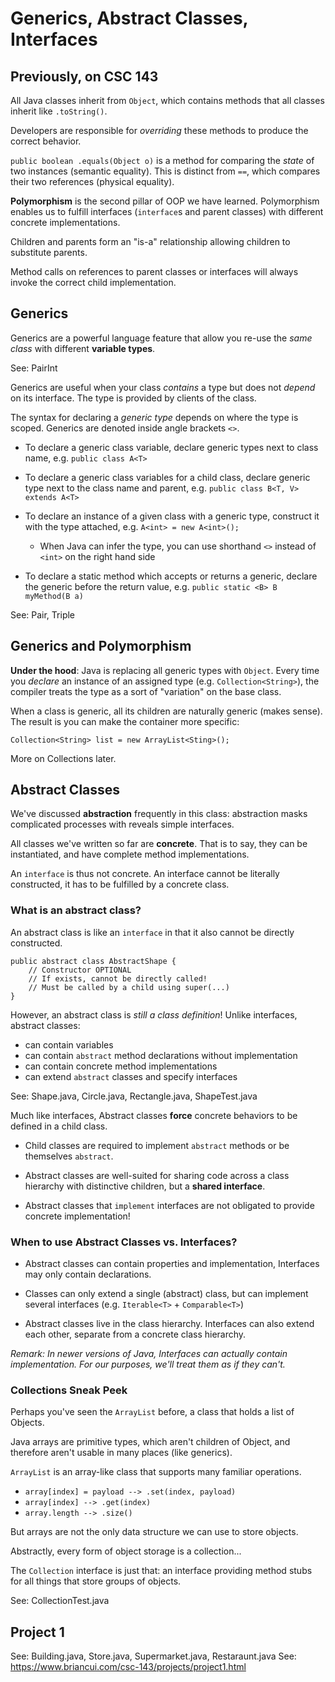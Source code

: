 # Generics, Abstract Classes, Interfaces

## Previously, on CSC 143

All Java classes inherit from `Object`, which contains methods that all classes inherit like `.toString()`.

Developers are responsible for *overriding* these methods to produce the correct behavior.

`public boolean .equals(Object o)` is a method for comparing the *state* of two instances (semantic equality). This is distinct from `==`, which compares their two references (physical equality).

**Polymorphism** is the second pillar of OOP we have learned. Polymorphism enables us to fulfill interfaces (`interface`s and parent classes) with different concrete implementations.

Children and parents form an "is-a" relationship allowing children to substitute parents.

Method calls on references to parent classes or interfaces will always invoke the correct child implementation.

## Generics

Generics are a powerful language feature that allow you re-use the *same class* with different **variable types**.

See: PairInt

Generics are useful when your class *contains* a type but does not *depend* on its interface.
The type is provided by clients of the class.

The syntax for declaring a *generic type* depends on where the type is scoped. Generics are denoted inside angle brackets `<>`.

 - To declare a generic class variable, declare generic types next to class name, e.g. `public class A<T>`
 
 - To declare a generic class variables for a child class, declare generic type next to the class name and parent, e.g. `public class B<T, V> extends A<T>`
 
 - To declare an instance of a given class with a generic type, construct it with the type attached, e.g. `A<int> = new A<int>();`
 
   - When Java can infer the type, you can use shorthand `<>` instead of `<int>` on the right hand side
   
 - To declare a static method which accepts or returns a generic, declare the generic before the return value, e.g. `public static <B> B myMethod(B a)`

See: Pair, Triple

## Generics and Polymorphism

**Under the hood**: Java is replacing all generic types with `Object`.
Every time you *declare* an instance of an assigned type (e.g. `Collection<String>`),
the compiler treats the type as a sort of "variation" on the base class.

When a class is generic, all its children are naturally generic (makes sense).
The result is you can make the container more specific:

```
Collection<String> list = new ArrayList<Sting>();
```

More on Collections later.

## Abstract Classes

We've discussed **abstraction** frequently in this class: abstraction masks complicated processes with reveals simple interfaces.

All classes we've written so far are **concrete**.
That is to say, they can be instantiated, and have complete method implementations.

An `interface` is thus not concrete. An interface cannot be literally constructed, it has to be fulfilled by a concrete class.

### What is an abstract class?

An abstract class is like an `interface` in that it also cannot be directly constructed.

```
public abstract class AbstractShape {
    // Constructor OPTIONAL
    // If exists, cannot be directly called!
    // Must be called by a child using super(...)
} 
```

However, an abstract class is *still a class definition*! Unlike interfaces, abstract classes:

 - can contain variables
 - can contain `abstract` method declarations without implementation
 - can contain concrete method implementations
 - can extend `abstract` classes and specify interfaces

See: Shape.java, Circle.java, Rectangle.java, ShapeTest.java

Much like interfaces, Abstract classes **force** concrete behaviors to be defined in a child class.

 - Child classes are required to implement `abstract` methods or be themselves `abstract`.

 - Abstract classes are well-suited for sharing code across a class hierarchy with distinctive children, but a **shared interface**.
 
 - Abstract classes that `implement` interfaces are not obligated to provide concrete implementation!
 
### When to use Abstract Classes vs. Interfaces?

 - Abstract classes can contain properties and implementation, Interfaces may only contain declarations.

 - Classes can only extend a single (abstract) class, but can implement several interfaces (e.g. `Iterable<T>` + `Comparable<T>`)
 
 - Abstract classes live in the class hierarchy. Interfaces can also extend each other,
   separate from a concrete class hierarchy.

*Remark: In newer versions of Java, Interfaces can actually contain implementation.
For our purposes, we'll treat them as if they can't.*

### Collections Sneak Peek

Perhaps you've seen the `ArrayList` before, a class that holds a list of Objects.

Java arrays are primitive types, which aren't children of Object, and therefore aren't usable in many places (like generics).

`ArrayList` is an array-like class that supports many familiar operations.

 - `array[index] = payload --> .set(index, payload)`
 - `array[index] --> .get(index)`
 - `array.length --> .size()`

But arrays are not the only data structure we can use to store objects.

Abstractly, every form of object storage is a collection...

The `Collection` interface is just that: an interface providing method stubs for all things that store groups of objects.

See: CollectionTest.java

## Project 1

See: Building.java, Store.java, Supermarket.java, Restaraunt.java
See: https://www.briancui.com/csc-143/projects/project1.html
